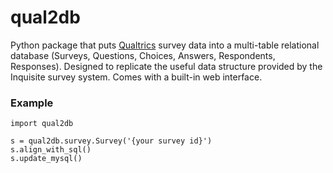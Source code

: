 # qual2db
Python package that puts [Qualtrics](http://www.qualtrics.com/) survey data into a multi-table relational database (Surveys, Questions, Choices, Answers, Respondents, Responses). Designed to replicate the useful data structure provided by the Inquisite survey system. Comes with a built-in web interface.

### Example
    import qual2db
    
    s = qual2db.survey.Survey('{your survey id}')
    s.align_with_sql()
    s.update_mysql()
